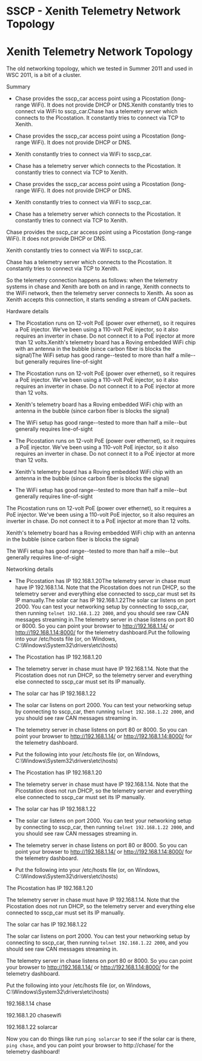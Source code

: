 # SSCP - Xenith Telemetry Network Topology

# Xenith Telemetry Network Topology

The old networking topology, which we tested in Summer 2011 and used in WSC 2011, is a bit of a cluster.

Summary

* Chase provides the sscp_car access point using a Picostation (long-range WiFi). It does not provide DHCP or DNS.Xenith constantly tries to connect via WiFi to sscp_car.Chase has a telemetry server which connects to the Picostation. It constantly tries to connect via TCP to Xenith.
* Chase provides the sscp_car access point using a Picostation (long-range WiFi). It does not provide DHCP or DNS.
* Xenith constantly tries to connect via WiFi to sscp_car.
* Chase has a telemetry server which connects to the Picostation. It constantly tries to connect via TCP to Xenith.

* Chase provides the sscp_car access point using a Picostation (long-range WiFi). It does not provide DHCP or DNS.
* Xenith constantly tries to connect via WiFi to sscp_car.
* Chase has a telemetry server which connects to the Picostation. It constantly tries to connect via TCP to Xenith.

Chase provides the sscp_car access point using a Picostation (long-range WiFi). It does not provide DHCP or DNS.

Xenith constantly tries to connect via WiFi to sscp_car.

Chase has a telemetry server which connects to the Picostation. It constantly tries to connect via TCP to Xenith.

So the telemetry connection happens as follows: when the telemetry systems in chase and Xenith are both on and in range, Xenith connects to the WiFi network, then the telemetry server connects to Xenith. As soon as Xenith accepts this connection, it starts sending a stream of CAN packets.

Hardware details

* The Picostation runs on 12-volt PoE (power over ethernet), so it requires a PoE injector. We've been using a 110-volt PoE injector, so it also requires an inverter in chase. Do not connect it to a PoE injector at more than 12 volts.Xenith's telemetry board has a Roving embedded WiFi chip with an antenna in the bubble (since carbon fiber is blocks the signal)The WiFi setup has good range--tested to more than half a mile--but generally requires line-of-sight
* The Picostation runs on 12-volt PoE (power over ethernet), so it requires a PoE injector. We've been using a 110-volt PoE injector, so it also requires an inverter in chase. Do not connect it to a PoE injector at more than 12 volts.
* Xenith's telemetry board has a Roving embedded WiFi chip with an antenna in the bubble (since carbon fiber is blocks the signal)
* The WiFi setup has good range--tested to more than half a mile--but generally requires line-of-sight

* The Picostation runs on 12-volt PoE (power over ethernet), so it requires a PoE injector. We've been using a 110-volt PoE injector, so it also requires an inverter in chase. Do not connect it to a PoE injector at more than 12 volts.
* Xenith's telemetry board has a Roving embedded WiFi chip with an antenna in the bubble (since carbon fiber is blocks the signal)
* The WiFi setup has good range--tested to more than half a mile--but generally requires line-of-sight

The Picostation runs on 12-volt PoE (power over ethernet), so it requires a PoE injector. We've been using a 110-volt PoE injector, so it also requires an inverter in chase. Do not connect it to a PoE injector at more than 12 volts.

Xenith's telemetry board has a Roving embedded WiFi chip with an antenna in the bubble (since carbon fiber is blocks the signal)

The WiFi setup has good range--tested to more than half a mile--but generally requires line-of-sight

Networking details

* The Picostation has IP 192.168.1.20The telemetry server in chase must have IP 192.168.1.14. Note that the Picostation does not run DHCP, so the telemetry server and everything else connected to sscp_car must set its IP manually.The solar car has IP 192.168.1.22The solar car listens on port 2000. You can test your networking setup by connecting to sscp_car, then running `telnet 192.168.1.22 2000`, and you should see raw CAN messages streaming in.The telemetry server in chase listens on port 80 or 8000. So you can point your browser to http://192.168.1.14/ or http://192.168.1.14:8000/ for the telemetry dashboard.Put the following into your /etc/hosts file (or, on Windows, C:\Windows\System32\drivers\etc\hosts)
* The Picostation has IP 192.168.1.20
* The telemetry server in chase must have IP 192.168.1.14. Note that the Picostation does not run DHCP, so the telemetry server and everything else connected to sscp_car must set its IP manually.
* The solar car has IP 192.168.1.22
* The solar car listens on port 2000. You can test your networking setup by connecting to sscp_car, then running `telnet 192.168.1.22 2000`, and you should see raw CAN messages streaming in.
* The telemetry server in chase listens on port 80 or 8000. So you can point your browser to http://192.168.1.14/ or http://192.168.1.14:8000/ for the telemetry dashboard.
* Put the following into your /etc/hosts file (or, on Windows, C:\Windows\System32\drivers\etc\hosts)

* The Picostation has IP 192.168.1.20
* The telemetry server in chase must have IP 192.168.1.14. Note that the Picostation does not run DHCP, so the telemetry server and everything else connected to sscp_car must set its IP manually.
* The solar car has IP 192.168.1.22
* The solar car listens on port 2000. You can test your networking setup by connecting to sscp_car, then running `telnet 192.168.1.22 2000`, and you should see raw CAN messages streaming in.
* The telemetry server in chase listens on port 80 or 8000. So you can point your browser to http://192.168.1.14/ or http://192.168.1.14:8000/ for the telemetry dashboard.
* Put the following into your /etc/hosts file (or, on Windows, C:\Windows\System32\drivers\etc\hosts)

The Picostation has IP 192.168.1.20

The telemetry server in chase must have IP 192.168.1.14. Note that the Picostation does not run DHCP, so the telemetry server and everything else connected to sscp_car must set its IP manually.

The solar car has IP 192.168.1.22

The solar car listens on port 2000. You can test your networking setup by connecting to sscp_car, then running `telnet 192.168.1.22 2000`, and you should see raw CAN messages streaming in.

The telemetry server in chase listens on port 80 or 8000. So you can point your browser to http://192.168.1.14/ or http://192.168.1.14:8000/ for the telemetry dashboard.

Put the following into your /etc/hosts file (or, on Windows, C:\Windows\System32\drivers\etc\hosts)

192.168.1.14 chase

192.168.1.20 chasewifi

192.168.1.22 solarcar

Now you can do things like run `ping solarcar` to see if the solar car is there, `ping chase`, and you can point your browser to http://chase/ for the telemetry dashboard!

 

